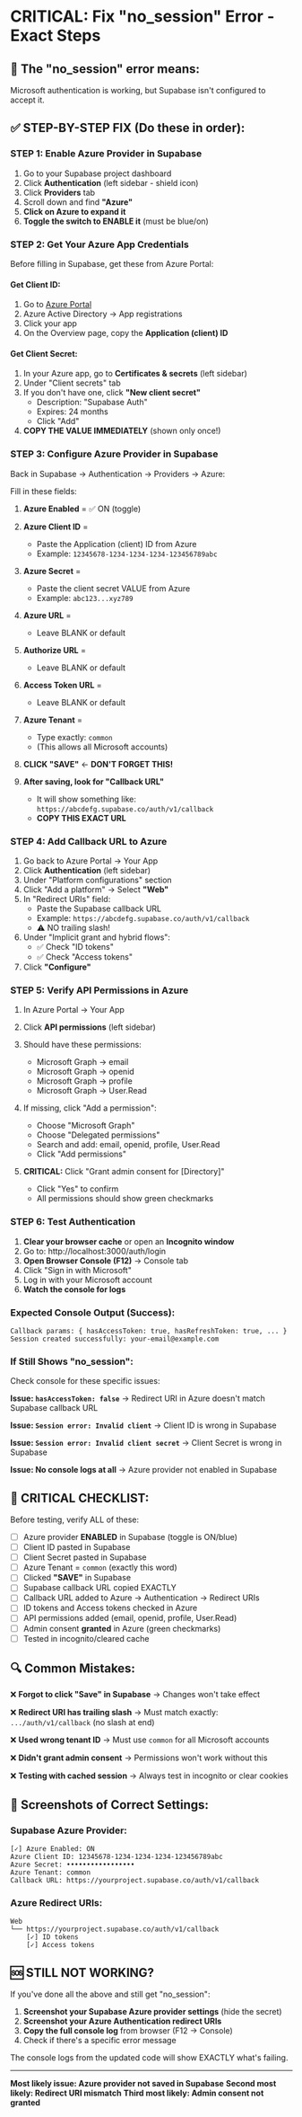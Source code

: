 # CRITICAL: Fix "no_session" Error - Exact Steps

## 🚨 The "no_session" error means:
Microsoft authentication is working, but Supabase isn't configured to accept it.

## ✅ STEP-BY-STEP FIX (Do these in order):

### STEP 1: Enable Azure Provider in Supabase

1. Go to your Supabase project dashboard
2. Click **Authentication** (left sidebar - shield icon)
3. Click **Providers** tab
4. Scroll down and find **"Azure"**
5. **Click on Azure to expand it**
6. **Toggle the switch to ENABLE it** (must be blue/on)

### STEP 2: Get Your Azure App Credentials

Before filling in Supabase, get these from Azure Portal:

#### Get Client ID:
1. Go to [Azure Portal](https://portal.azure.com)
2. Azure Active Directory → App registrations
3. Click your app
4. On the Overview page, copy the **Application (client) ID**

#### Get Client Secret:
1. In your Azure app, go to **Certificates & secrets** (left sidebar)
2. Under "Client secrets" tab
3. If you don't have one, click **"New client secret"**
   - Description: "Supabase Auth"
   - Expires: 24 months
   - Click "Add"
4. **COPY THE VALUE IMMEDIATELY** (shown only once!)

### STEP 3: Configure Azure Provider in Supabase

Back in Supabase → Authentication → Providers → Azure:

Fill in these fields:

1. **Azure Enabled** = ✅ ON (toggle)

2. **Azure Client ID** = 
   - Paste the Application (client) ID from Azure
   - Example: `12345678-1234-1234-1234-123456789abc`

3. **Azure Secret** = 
   - Paste the client secret VALUE from Azure
   - Example: `abc123...xyz789`

4. **Azure URL** = 
   - Leave BLANK or default

5. **Authorize URL** = 
   - Leave BLANK or default

6. **Access Token URL** = 
   - Leave BLANK or default

7. **Azure Tenant** = 
   - Type exactly: `common`
   - (This allows all Microsoft accounts)

8. **CLICK "SAVE"** ← **DON'T FORGET THIS!**

9. **After saving, look for "Callback URL"**
   - It will show something like: `https://abcdefg.supabase.co/auth/v1/callback`
   - **COPY THIS EXACT URL**

### STEP 4: Add Callback URL to Azure

1. Go back to Azure Portal → Your App
2. Click **Authentication** (left sidebar)
3. Under "Platform configurations" section
4. Click "Add a platform" → Select **"Web"**
5. In "Redirect URIs" field:
   - Paste the Supabase callback URL
   - Example: `https://abcdefg.supabase.co/auth/v1/callback`
   - ⚠️ NO trailing slash!
6. Under "Implicit grant and hybrid flows":
   - ✅ Check "ID tokens"
   - ✅ Check "Access tokens"
7. Click **"Configure"**

### STEP 5: Verify API Permissions in Azure

1. In Azure Portal → Your App
2. Click **API permissions** (left sidebar)
3. Should have these permissions:
   - Microsoft Graph → email
   - Microsoft Graph → openid
   - Microsoft Graph → profile
   - Microsoft Graph → User.Read

4. If missing, click "Add a permission":
   - Choose "Microsoft Graph"
   - Choose "Delegated permissions"
   - Search and add: email, openid, profile, User.Read
   - Click "Add permissions"

5. **CRITICAL:** Click "Grant admin consent for [Directory]"
   - Click "Yes" to confirm
   - All permissions should show green checkmarks

### STEP 6: Test Authentication

1. **Clear your browser cache** or open an **Incognito window**
2. Go to: http://localhost:3000/auth/login
3. **Open Browser Console (F12)** → Console tab
4. Click "Sign in with Microsoft"
5. Log in with your Microsoft account
6. **Watch the console for logs**

### Expected Console Output (Success):
```
Callback params: { hasAccessToken: true, hasRefreshToken: true, ... }
Session created successfully: your-email@example.com
```

### If Still Shows "no_session":
Check console for these specific issues:

**Issue: `hasAccessToken: false`**
→ Redirect URI in Azure doesn't match Supabase callback URL

**Issue: `Session error: Invalid client`**
→ Client ID is wrong in Supabase

**Issue: `Session error: Invalid client secret`**
→ Client Secret is wrong in Supabase

**Issue: No console logs at all**
→ Azure provider not enabled in Supabase

## 🎯 CRITICAL CHECKLIST:

Before testing, verify ALL of these:

- [ ] Azure provider **ENABLED** in Supabase (toggle is ON/blue)
- [ ] Client ID pasted in Supabase
- [ ] Client Secret pasted in Supabase
- [ ] Azure Tenant = `common` (exactly this word)
- [ ] Clicked **"SAVE"** in Supabase
- [ ] Supabase callback URL copied EXACTLY
- [ ] Callback URL added to Azure → Authentication → Redirect URIs
- [ ] ID tokens and Access tokens checked in Azure
- [ ] API permissions added (email, openid, profile, User.Read)
- [ ] Admin consent **granted** in Azure (green checkmarks)
- [ ] Tested in incognito/cleared cache

## 🔍 Common Mistakes:

❌ **Forgot to click "Save" in Supabase**
→ Changes won't take effect

❌ **Redirect URI has trailing slash**
→ Must match exactly: `.../auth/v1/callback` (no slash at end)

❌ **Used wrong tenant ID**
→ Must use `common` for all Microsoft accounts

❌ **Didn't grant admin consent**
→ Permissions won't work without this

❌ **Testing with cached session**
→ Always test in incognito or clear cookies

## 📸 Screenshots of Correct Settings:

### Supabase Azure Provider:
```
[✓] Azure Enabled: ON
Azure Client ID: 12345678-1234-1234-1234-123456789abc
Azure Secret: •••••••••••••••••
Azure Tenant: common
Callback URL: https://yourproject.supabase.co/auth/v1/callback
```

### Azure Redirect URIs:
```
Web
└── https://yourproject.supabase.co/auth/v1/callback
    [✓] ID tokens
    [✓] Access tokens
```

## 🆘 STILL NOT WORKING?

If you've done all the above and still get "no_session":

1. **Screenshot your Supabase Azure provider settings** (hide the secret)
2. **Screenshot your Azure Authentication redirect URIs**
3. **Copy the full console log** from browser (F12 → Console)
4. Check if there's a specific error message

The console logs from the updated code will show EXACTLY what's failing.

---

**Most likely issue: Azure provider not saved in Supabase**
**Second most likely: Redirect URI mismatch**
**Third most likely: Admin consent not granted**
